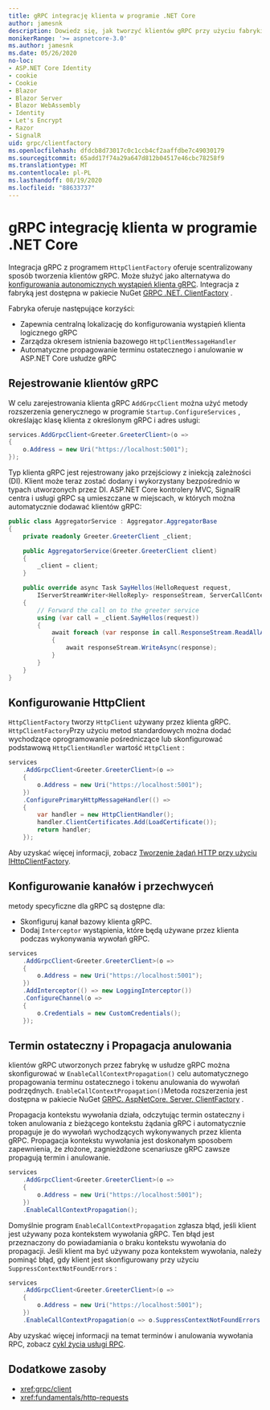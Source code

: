 ```yaml
---
title: gRPC integrację klienta w programie .NET Core
author: jamesnk
description: Dowiedz się, jak tworzyć klientów gRPC przy użyciu fabryki klienta.
monikerRange: '>= aspnetcore-3.0'
ms.author: jamesnk
ms.date: 05/26/2020
no-loc:
- ASP.NET Core Identity
- cookie
- Cookie
- Blazor
- Blazor Server
- Blazor WebAssembly
- Identity
- Let's Encrypt
- Razor
- SignalR
uid: grpc/clientfactory
ms.openlocfilehash: dfdcb8d73017c0c1ccb4cf2aaffdbe7c49030179
ms.sourcegitcommit: 65add17f74a29a647d812b04517e46cbc78258f9
ms.translationtype: MT
ms.contentlocale: pl-PL
ms.lasthandoff: 08/19/2020
ms.locfileid: "88633737"
---
```

# <a name="grpc-client-factory-integration-in-net-core"></a>gRPC integrację klienta w programie .NET Core

Integracja gRPC z programem `HttpClientFactory` oferuje scentralizowany sposób tworzenia klientów gRPC. Może służyć jako alternatywa do [konfigurowania autonomicznych wystąpień klienta gRPC](xref:grpc/client). Integracja z fabryką jest dostępna w pakiecie NuGet [GRPC .NET. ClientFactory](https://www.nuget.org/packages/Grpc.Net.ClientFactory) .

Fabryka oferuje następujące korzyści:

* Zapewnia centralną lokalizację do konfigurowania wystąpień klienta logicznego gRPC
* Zarządza okresem istnienia bazowego `HttpClientMessageHandler`
* Automatyczne propagowanie terminu ostatecznego i anulowanie w ASP.NET Core usłudze gRPC

## <a name="register-grpc-clients"></a>Rejestrowanie klientów gRPC

W celu zarejestrowania klienta gRPC `AddGrpcClient` można użyć metody rozszerzenia generycznego w programie `Startup.ConfigureServices` , określając klasę klienta z określonym gRPC i adres usługi:

```csharp
services.AddGrpcClient<Greeter.GreeterClient>(o =>
{
    o.Address = new Uri("https://localhost:5001");
});
```

Typ klienta gRPC jest rejestrowany jako przejściowy z iniekcją zależności (DI). Klient może teraz zostać dodany i wykorzystany bezpośrednio w typach utworzonych przez DI. ASP.NET Core kontrolery MVC, SignalR centra i usługi gRPC są umieszczane w miejscach, w których można automatycznie dodawać klientów gRPC:

```csharp
public class AggregatorService : Aggregator.AggregatorBase
{
    private readonly Greeter.GreeterClient _client;

    public AggregatorService(Greeter.GreeterClient client)
    {
        _client = client;
    }

    public override async Task SayHellos(HelloRequest request,
        IServerStreamWriter<HelloReply> responseStream, ServerCallContext context)
    {
        // Forward the call on to the greeter service
        using (var call = _client.SayHellos(request))
        {
            await foreach (var response in call.ResponseStream.ReadAllAsync())
            {
                await responseStream.WriteAsync(response);
            }
        }
    }
}
```

## <a name="configure-httpclient"></a>Konfigurowanie HttpClient

`HttpClientFactory` tworzy `HttpClient` używany przez klienta gRPC. `HttpClientFactory`Przy użyciu metod standardowych można dodać wychodzące oprogramowanie pośredniczące lub skonfigurować podstawową `HttpClientHandler` wartość `HttpClient` :

```csharp
services
    .AddGrpcClient<Greeter.GreeterClient>(o =>
    {
        o.Address = new Uri("https://localhost:5001");
    })
    .ConfigurePrimaryHttpMessageHandler(() =>
    {
        var handler = new HttpClientHandler();
        handler.ClientCertificates.Add(LoadCertificate());
        return handler;
    });
```

Aby uzyskać więcej informacji, zobacz [Tworzenie żądań HTTP przy użyciu IHttpClientFactory](xref:fundamentals/http-requests).

## <a name="configure-channel-and-interceptors"></a>Konfigurowanie kanałów i przechwyceń

metody specyficzne dla gRPC są dostępne dla:

* Skonfiguruj kanał bazowy klienta gRPC.
* Dodaj `Interceptor` wystąpienia, które będą używane przez klienta podczas wykonywania wywołań gRPC.

```csharp
services
    .AddGrpcClient<Greeter.GreeterClient>(o =>
    {
        o.Address = new Uri("https://localhost:5001");
    })
    .AddInterceptor(() => new LoggingInterceptor())
    .ConfigureChannel(o =>
    {
        o.Credentials = new CustomCredentials();
    });
```

## <a name="deadline-and-cancellation-propagation"></a>Termin ostateczny i Propagacja anulowania

klientów gRPC utworzonych przez fabrykę w usłudze gRPC można skonfigurować w `EnableCallContextPropagation()` celu automatycznego propagowania terminu ostatecznego i tokenu anulowania do wywołań podrzędnych. `EnableCallContextPropagation()`Metoda rozszerzenia jest dostępna w pakiecie NuGet [GRPC. AspNetCore. Server. ClientFactory](https://www.nuget.org/packages/Grpc.AspNetCore.Server.ClientFactory) .

Propagacja kontekstu wywołania działa, odczytując termin ostateczny i token anulowania z bieżącego kontekstu żądania gRPC i automatycznie propaguje je do wywołań wychodzących wykonywanych przez klienta gRPC. Propagacja kontekstu wywołania jest doskonałym sposobem zapewnienia, że złożone, zagnieżdżone scenariusze gRPC zawsze propagują termin i anulowanie.

```csharp
services
    .AddGrpcClient<Greeter.GreeterClient>(o =>
    {
        o.Address = new Uri("https://localhost:5001");
    })
    .EnableCallContextPropagation();
```

Domyślnie program `EnableCallContextPropagation` zgłasza błąd, jeśli klient jest używany poza kontekstem wywołania gRPC. Ten błąd jest przeznaczony do powiadamiania o braku kontekstu wywołania do propagacji. Jeśli klient ma być używany poza kontekstem wywołania, należy pominąć błąd, gdy klient jest skonfigurowany przy użyciu `SuppressContextNotFoundErrors` :

```csharp
services
    .AddGrpcClient<Greeter.GreeterClient>(o =>
    {
        o.Address = new Uri("https://localhost:5001");
    })
    .EnableCallContextPropagation(o => o.SuppressContextNotFoundErrors = true);
```

Aby uzyskać więcej informacji na temat terminów i anulowania wywołania RPC, zobacz [cykl życia usługi RPC](https://www.grpc.io/docs/guides/concepts/#rpc-life-cycle).

## <a name="additional-resources"></a>Dodatkowe zasoby

* <xref:grpc/client>
* <xref:fundamentals/http-requests>

